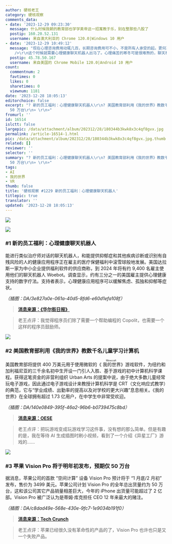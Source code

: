 ```yaml
---
author: 硬核老王
category: 硬核观察
comments_data:
- date: '2023-12-29 09:23:30'
  message: 什么时候我朝的教育部也学学美帝这一招寓教于乐，别在整那些八股了
  postip: 160.20.52.131
  username: 来自澳大利亚的 Chrome 120.0|Windows 10 用户
- date: '2023-12-29 10:49:12'
  message: "现在心理咨询费用动辄几百，长期咨询费用可不小，不是所有人承受的起。更何况咨询师不可能有求必应，大牛咨询师更是很难约到时间。<br />\r\n<br
    />\r\n这个时候就需要心理健康聊天机器人出马了。心理痛苦的寒冬可是很难熬的，聊天机器人机器人起码能给需要帮助的人雪中送炭，提供及时支持。有必要推广。"
  postip: 45.78.50.167
  username: 来自美国的 Chrome Mobile 120.0|Android 10 用户
count:
  commentnum: 2
  favtimes: 0
  likes: 0
  sharetimes: 0
  viewnum: 1181
date: '2023-12-28 18:05:13'
editorchoice: false
excerpt: "? 新的员工福利：心理健康聊天机器人\r\n? 美国教育部利用《我的世界》教数千名儿童学习计算机\r\n? 苹果 Vision Pro 将于明年初发布，预期仅
  50 万台\r\n» \r\n»"
fromurl: ''
id: 16514
islctt: false
largepic: /data/attachment/album/202312/28/180344b3kwk8x3c4qf8gvx.jpg
permalink: /article-16514-1.html
pic: /data/attachment/album/202312/28/180344b3kwk8x3c4qf8gvx.jpg.thumb.jpg
related: []
reviewer: ''
selector: ''
summary: "? 新的员工福利：心理健康聊天机器人\r\n? 美国教育部利用《我的世界》教数千名儿童学习计算机\r\n? 苹果 Vision Pro 将于明年初发布，预期仅
  50 万台\r\n» \r\n»"
tags:
- AI
- 我的世界
- VR
thumb: false
title: '硬核观察 #1229 新的员工福利：心理健康聊天机器人'
titlepic: true
translator: ''
updated: '2023-12-28 18:05:13'
---
```


![](/data/attachment/album/202312/28/180344b3kwk8x3c4qf8gvx.jpg)


![](/data/attachment/album/202312/28/180354em2arigmrkt5r99i.png)


### #1 新的员工福利：心理健康聊天机器人


能进行类似治疗师对话的聊天机器人，和能提供抑郁症和其他疾病诊断或识别有自残风险的人的健康应用程序正在雇主的医疗保健福利中滚雪球般地发展。美国达拉斯一家为中小企业提供福利软件的供应商称，到 2024 年将有约 9,400 名雇主使用他们的聊天机器人 Woebot。调查显示，约有三分之一的美国雇主提供心理健康支持的数字疗法。支持者表示，心理健康应用程序可以缓解焦虑、孤独和抑郁等症状。


*（插图：DA/3e827a0e-061a-40d5-8fd6-e60d1efa108f）*



> 
> **[消息来源：《华尔街日报》](https://www.wsj.com/tech/ai/employers-are-offering-a-new-worker-benefit-wellness-chatbots-cc298b20)**
> 
> 
> 



> 
> 老王点评：我觉得程序员们除了需要一个帮助编程的 Copolit，也需要一个这样的程序员鼓励师。
> 
> 
> 


![](/data/attachment/album/202312/28/180410uaouehsfakkbpt0u.png)


### #2 美国教育部利用《我的世界》教数千名儿童学习计算机


美国教育部将提供 400 万美元用于使用微软的《<ruby> 我的世界 <rt>  Minecraft </rt></ruby>》游戏软件，为纽约和加利福尼亚的三千余名初中生开设一门引人入胜、基于游戏的初中计算机科学课程。获得这笔资金的非营利组织 Urban Arts 的提案中说，由于绝大多数儿童经常玩电子游戏，因此通过电子游戏设计来教授计算机科学是 CRT（文化响应式教学）的典范，它与“学业成绩、出勤率的提高以及对学校的更大兴趣”息息相关。《我的世界》在全球拥有超过 1.73 亿用户，在中学生中非常受欢迎。


*（插图：DA/140e0849-395f-46a2-96b6-b0739475c8bd）*



> 
> **[消息来源：OESE](https://oese.ed.gov/offices/office-of-discretionary-grants-support-services/innovation-early-learning/education-innovation-and-research-eir/awards/)**
> 
> 
> 



> 
> 老王点评：把玩游戏变成玩游戏学习这件事，没有想的那么简单。但是有趣的是，我在等待 AI 生成插图时刷小视频，看到了一个介绍《异星工厂》游戏的……
> 
> 
> 


![](/data/attachment/album/202312/28/180443yv5h5rovrlrtmoer.png)


### #3 苹果 Vision Pro 将于明年初发布，预期仅 50 万台


据消息，苹果公司的首款 “空间计算” 设备 Vision Pro 预计将于 “1 月底/2 月初” 发布，售价为 3499 美元。苹果公司计划 Vision Pro 的全年总出货量约为 50 万台，这和该公司其它产品销量相差巨大，今年的 iPhone 出货量可能超过了 2 亿部。Vision Pro 被广泛认为是蒂姆·库克担任 CEO 12 年来最大的赌注。


*（插图：DA/c8dad49e-568e-430e-9fc7-1e9034b191f0）*



> 
> **[消息来源：Tech Crunch](https://techcrunch.com/2023/12/26/apple-vision-pro-tipped-for-late-jan-early-feb-release/)**
> 
> 
> 



> 
> 老王点评：苹果已经很久没有革命性的产品的了，Vision Pro 也许也只是又一个失败产品。
> 
> 
>